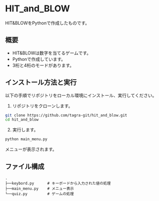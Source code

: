 # HIT_and_BLOW

HIT&BLOWをPythonで作成したものです。

## 概要

- HIT&BLOWは数字を当てるゲームです。
- Pythonで作成しています。
- 3桁と4桁のモードがあります。

## インストール方法と実行

以下の手順でリポジトリをローカル環境にインストール、実行してください。

1. リポジトリをクローンします。
```bash
git clone https://github.com/tagra-git/hit_and_blow.git
cd hit_and_blow
```
2. 実行します。
```bash
python main_menu.py
```
メニューが表示されます。

## ファイル構成
```
.
├──keybord.py      # キーボードから入力された値の処理
├──main_menu.py    # メニュー表示
└──quiz.py         # ゲームの処理
```
